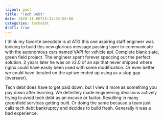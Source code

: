 ```yaml
---
layout: post
title: "Tech Debt"
date: 2020-11-06T15:21:32-08:00
categories: techdebt 
draft: true
---
```


I think my favorite anecdote is at ATG this one aspiring staff engineer was looking to build this new glorious message passing layer to communicate with the autonomous cars named VAPI for vehicle api. Complete blank slate, green field project. The engineer spent forever speccing out the perfect solution. 2 years later he was on v2.0 of an api that never shipped where nginx could have easily been used with some modification. Or even better we could have iterated on the api we ended up using as a stop gap (overseer).

Tech debt does have to get paid down, but I view it more as something you pay down after learning. We definitely made engineering decisions actively trying to avoid tech debt as an excuse or factor. Resulting in many greenfield services getting built. Or doing the same because a team just calls tech debt bankruptcy and decides to build fresh. Generally it was a bad experience.
